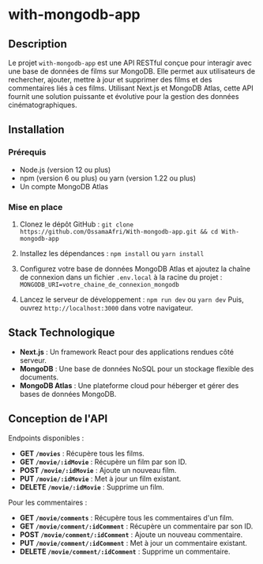 # with-mongodb-app

## Description

Le projet `with-mongodb-app` est une API RESTful conçue pour interagir avec une base de données de films sur MongoDB. Elle permet aux utilisateurs de rechercher, ajouter, mettre à jour et supprimer des films et des commentaires liés à ces films. Utilisant Next.js et MongoDB Atlas, cette API fournit une solution puissante et évolutive pour la gestion des données cinématographiques.

## Installation

### Prérequis

- Node.js (version 12 ou plus)
- npm (version 6 ou plus) ou yarn (version 1.22 ou plus)
- Un compte MongoDB Atlas

### Mise en place

1. Clonez le dépôt GitHub :
   `git clone https://github.com/OssamaAfri/With-mongodb-app.git && cd With-mongodb-app`

2. Installez les dépendances :
   `npm install` ou `yarn install`

3. Configurez votre base de données MongoDB Atlas et ajoutez la chaîne de connexion dans un fichier `.env.local` à la racine du projet :
   `MONGODB_URI=votre_chaine_de_connexion_mongodb`

4. Lancez le serveur de développement :
   `npm run dev` ou `yarn dev`
   Puis, ouvrez `http://localhost:3000` dans votre navigateur.

## Stack Technologique

- **Next.js** : Un framework React pour des applications rendues côté serveur.
- **MongoDB** : Une base de données NoSQL pour un stockage flexible des documents.
- **MongoDB Atlas** : Une plateforme cloud pour héberger et gérer des bases de données MongoDB.

## Conception de l'API

Endpoints disponibles :

- **GET `/movies`** : Récupère tous les films.
- **GET `/movie/:idMovie`** : Récupère un film par son ID.
- **POST `/movie/:idMovie`** : Ajoute un nouveau film.
- **PUT `/movie/:idMovie`** : Met à jour un film existant.
- **DELETE `/movie/:idMovie`** : Supprime un film.

Pour les commentaires :

- **GET `/movie/comments`** : Récupère tous les commentaires d'un film.
- **GET `/movie/comment/:idComment`** : Récupère un commentaire par son ID.
- **POST `/movie/comment/:idComment`** : Ajoute un nouveau commentaire.
- **PUT `/movie/comment/:idComment`** : Met à jour un commentaire existant.
- **DELETE `/movie/comment/:idComment`** : Supprime un commentaire.